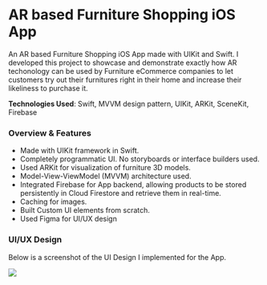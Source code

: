 # AR based Furniture Shopping iOS App

An AR based Furniture Shopping iOS App made with UIKit and Swift. I developed this project to showcase and demonstrate exactly how AR techonology can be used by Furniture eCommerce companies to let customers try out their furnitures right in their home and increase their likeliness to purchase it.

**Technologies Used**: Swift, MVVM design pattern, UIKit, ARKit, SceneKit, Firebase

### Overview & Features

- Made with UIKit framework in Swift.
- Completely programmatic UI. No storyboards or interface builders used.
- Used ARKit for visualization of furniture 3D models.
- Model-View-ViewModel (MVVM) architecture used.
- Integrated Firebase for App backend, allowing products to be stored persistently in Cloud Firestore and retrieve them in real-time.
- Caching for images.
- Built Custom UI elements from scratch.
- Used Figma for UI/UX design

### UI/UX Design

Below is a screenshot of the UI Design I implemented for the App.

![](https://i.ibb.co/c8dvv4J/Screenshot-2021-04-14-at-10-09-49-AM.png)
